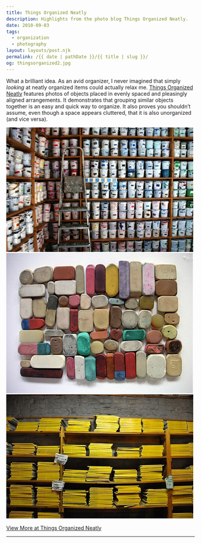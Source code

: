 ```yaml
---
title: Things Organized Neatly
description: Highlights from the photo blog Things Organized Neatly.
date: 2010-09-03
tags: 
  - organization
  - photography
layout: layouts/post.njk
permalink: /{{ date | pathDate }}/{{ title | slug }}/
og: thingsorganized2.jpg
---
```


What a brilliant idea. As an avid organizer, I never imagined that simply _looking_ at neatly organized items could actually relax me. [Things Organized Neatly](http://thingsorganizedneatly.tumblr.com/) features photos of objects placed in evenly spaced and pleasingly aligned arrangements. It demonstrates that grouping similar objects together is an easy and quick way to organize. It also proves you shouldn’t assume, even though a space appears cluttered, that it is also unorganized (and vice versa).

![shelves full of buckets of paint organized neatly](/img/thingsorganized1.jpg)![a bunch of rubber erasers organized neatly](/img/thingsorganized2.jpg)![stacks of National Geographic magazines oganized neatly](/img/thingsorganized3.jpg)

<p class="learn-more">
  <a href="http://thingsorganizedneatly.tumblr.com/">View More at Things Organized Neatly</a>
</p>

---
